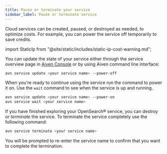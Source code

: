 ```yaml
---
title: Pause or terminate your service
sidebar_label: Pause or terminate service
---
```


Cloud services can be created, paused, or destroyed as needed, to optimize costs. For example, you can power the service off temporarily to save credits.

import StaticIp from "@site/static/includes/static-ip-cost-warning.md";

<StaticIp/>

You can update the state of your service either through the service
overview page in [Aiven Console](https://console.aiven.io) or by using
Aiven command line interface:

```bash
avn service update <your service name> --power-off
```

When you're ready to continue using the service run the command to
power it on. Use the `wait` command to see when the service is up and
running.

```bash
avn service update <your service name> --power-on
avn service wait <your service name>
```

If you have finished exploring your OpenSearch® service, you can destroy
or _terminate_ the service. To terminate the service completely use
the following command:

```bash
avn service terminate <your service name>
```

You will be prompted to re-enter the service name to confirm that you
want to complete the termination.
